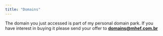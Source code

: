 ```yaml
---
title: "Domains"
---
```


The domain you just accessed is part of my personal domain park. If you have interest in buying it please send your offer to **domains@mhef.com.br**